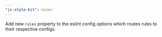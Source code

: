```yaml
---
"js-style-kit": minor
---
```


Add new `rules` property to the eslint config options which routes rules to their respective configs.
